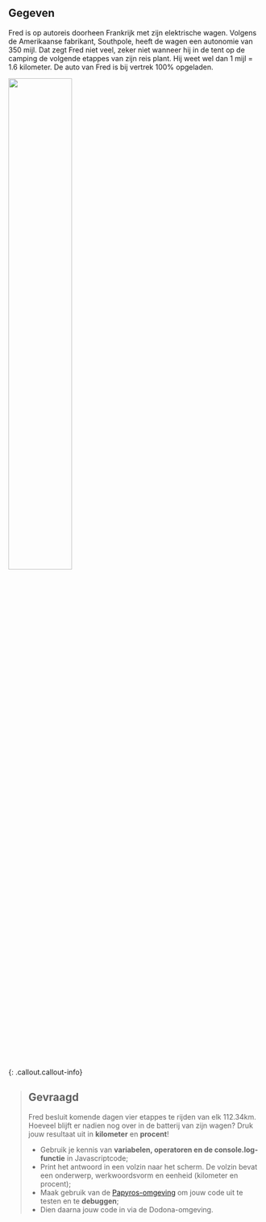 ## Gegeven

Fred is op autoreis doorheen Frankrijk met zijn elektrische wagen. Volgens de Amerikaanse fabrikant, Southpole, heeft de wagen een autonomie van 350 mijl. 
Dat zegt Fred niet veel, zeker niet wanneer hij in de tent op de camping de volgende etappes van zijn reis plant. Hij weet wel dan 1 mijl = 1.6 kilometer. 
De auto van Fred is bij vertrek 100% opgeladen. 


<img src="https://images.pexels.com/photos/9800002/pexels-photo-9800002.jpeg?auto=compress&cs=tinysrgb&w=1260&h=750&dpr=1" width="50%"/>

{: .callout.callout-info}
> ## Gevraagd
> Fred besluit komende dagen vier etappes te rijden van elk 112.34km. Hoeveel blijft er nadien nog over in de batterij van zijn wagen? 
> Druk jouw resultaat uit in **kilometer** en **procent**! 
> * Gebruik je kennis van **variabelen, operatoren en de console.log-functie** in Javascriptcode;
> * Print het antwoord in een volzin naar het scherm. De volzin bevat een onderwerp, werkwoordsvorm en eenheid (kilometer en procent); 
> * Maak gebruik van de [Papyros-omgeving](https://papyros.dodona.be/?locale=nl&language=JavaScript) om jouw code uit te testen en te **debuggen**; 
> * Dien daarna jouw code in via de Dodona-omgeving. 
